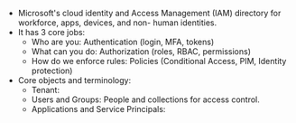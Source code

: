 - Microsoft's cloud identity and Access Management (IAM) directory for workforce, apps, devices, and non- human identities.
- It has 3 core jobs:
	- Who are you: Authentication (login, MFA, tokens)
	- What can you do: Authorization (roles, RBAC, permissions)
	- How do we enforce rules: Policies (Conditional Access, PIM, Identity protection)
- Core objects and terminology:
	- Tenant:
	- Users and Groups: People and collections for access control.
	- Applications and Service Principals: 